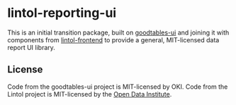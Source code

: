 # lintol-reporting-ui

This is an initial transition package,
built on [goodtables-ui](https://github.com/frictionlessdata/goodtables-ui)
and joining it with components from
[lintol-frontend](https://github.com/lintol/lintol-frontend)
to provide a general, MIT-licensed data report UI library.

## License

Code from the goodtables-ui project is MIT-licensed by OKI.
Code from the Lintol project is MIT-licensed by the [Open Data Institute](theodi.org).

